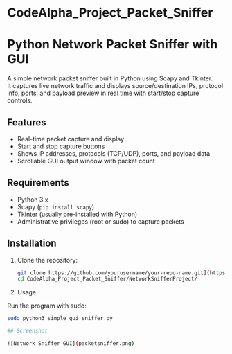 # CodeAlpha_Project_Packet_Sniffer

# Python Network Packet Sniffer with GUI

A simple network packet sniffer built in Python using Scapy and Tkinter.  
It captures live network traffic and displays source/destination IPs, protocol info, ports, and payload preview in real time with start/stop capture controls.

## Features

- Real-time packet capture and display
- Start and stop capture buttons
- Shows IP addresses, protocols (TCP/UDP), ports, and payload data
- Scrollable GUI output window with packet count

## Requirements

- Python 3.x
- Scapy (`pip install scapy`)
- Tkinter (usually pre-installed with Python)
- Administrative privileges (root or sudo) to capture packets

## Installation

1. Clone the repository:
   ```bash
   git clone https://github.com/yourusername/your-repo-name.git](https://github.com/imranhussain404/CodeAlpha_Project_Packet_Sniffer.git
   cd CodeAlpha_Project_Packet_Sniffer/NetworkSnifferProject/


2. Usage

Run the program with sudo:

```bash
sudo python3 simple_gui_sniffer.py

## Screenshot

![Network Sniffer GUI](packetsniffer.png)

